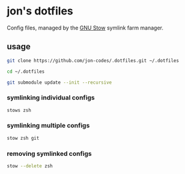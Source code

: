 # jon's dotfiles

Config files, managed by the [GNU Stow](https://www.gnu.org/software/stow/) symlink farm manager.

## usage

```bash
git clone https://github.com/jon-codes/.dotfiles.git ~/.dotfiles

cd ~/.dotfiles

git submodule update --init --recursive
```

### symlinking individual configs

```bash
stows zsh
```

### symlinking multiple configs

```bash
stow zsh git
```

### removing symlinked configs

```bash
stow --delete zsh
```

